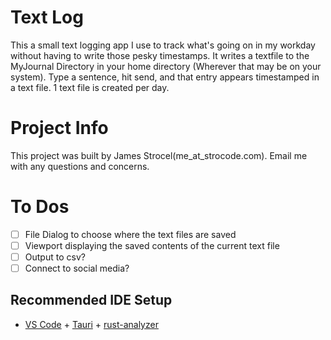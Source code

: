 # Text Log

This a small text logging app I use to track what's going on in my workday without having to write those pesky timestamps. It writes a textfile to the MyJournal Directory in your home directory (Wherever that may be on your system). Type a sentence, hit send, and that entry appears timestamped in a text file. 1 text file is created per day.

# Project Info

This project was built by James Strocel(me_at_strocode.com). Email me with any questions and concerns.

# To Dos

- [ ] File Dialog to choose where the text files are saved
- [ ] Viewport displaying the saved contents of the current text file
- [ ] Output to csv?
- [ ] Connect to social media?

## Recommended IDE Setup

- [VS Code](https://code.visualstudio.com/) + [Tauri](https://marketplace.visualstudio.com/items?itemName=tauri-apps.tauri-vscode) + [rust-analyzer](https://marketplace.visualstudio.com/items?itemName=rust-lang.rust-analyzer)
